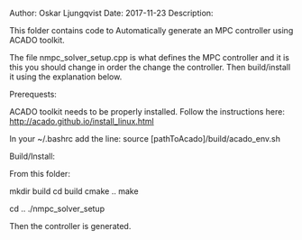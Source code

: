 Author: Oskar Ljungqvist
Date: 2017-11-23
Description:

This folder contains code to Automatically generate an MPC controller using ACADO toolkit.

The file nmpc_solver_setup.cpp is what defines the MPC controller and it is this you should change in order the change the controller. Then build/install it using the explanation below.

Prerequests: 

ACADO toolkit needs to be properly installed. Follow the instructions here: http://acado.github.io/install_linux.html

In your ~/.bashrc add the line:
source [pathToAcado]/build/acado_env.sh

Build/Install: 

From this folder:

mkdir build
cd build
cmake ..
make

cd ..
./nmpc_solver_setup

Then the controller is generated.




